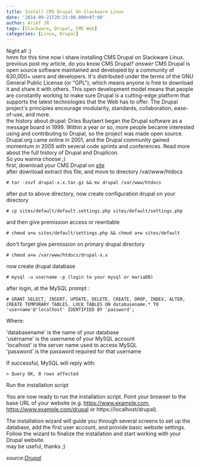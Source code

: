 ```yaml
---
title: Install CMS Drupal On Slackware Linux
date: '2014-09-21T20:33:00.000+07:00'
author: Arief JR
tags: [Slackware, Drupal, CMS Web]
categories: [Linux, Drupal]
---
```


Night all :)  
hmm for this time now i share installing CMS Drupal on Slackware Linux.  
previous post my article, do you know CMS Drupal? _answer_ CMS Drupal is open source software maintained and developed by a community of 630,000+ users and developers. It's distributed under the terms of the GNU General Public License (or "GPL"), which means anyone is free to download it and share it with others. This open development model means that people are constantly working to make sure Drupal is a cutting-edge platform that supports the latest technologies that the Web has to offer. The Drupal project's principles encourage modularity, standards, collaboration, ease-of-use, and more.  
the history about drupal: Dries Buytaert began the Drupal software as a message board in 1999. Within a year or so, more people became interested using and contributing to Drupal, so the project was made open source. Drupal.org came online in 2001, and the Drupal community gained momentum in 2005 with several code sprints and conferences. Read more about the full history of Drupal and Druplicon.  
So you wanna choose ;)  
first, download your CMS Drupal on [_site_](https://www.drupal.org)  
after download extract this file, and move to directory /var/www/htdocs  

```
# tar -zxvf drupal-x.x.tar.gz && mv drupal /var/www/htdocs  
```

after put to above directory, now create configuration drupal on your directory  

```
# cp sites/default/default.settings.php sites/default/settings.php  
```

and then give premission access or rewritable

```
# chmod a+w sites/default/settings.php && chmod a+w sites/default  
```

don't forget give permission on primary drupal directory

```
# chmod a+w /var/www/htdocs/drupal-x.x  
```

now create drupal database

```
# mysql -u username -p (login to your mysql or mariaDB)  
```

after login, at the MySQL prompt :

```
# GRANT SELECT, INSERT, UPDATE, DELETE, CREATE, DROP, INDEX, ALTER, CREATE TEMPORARY TABLES, LOCK TABLES ON databasename.* TO 'username'@'localhost' IDENTIFIED BY 'password';  
```

Where:  

'databasename' is the name of your database  
'username' is the username of your MySQL account  
'localhost' is the server name used to access MySQL  
'password' is the password required for that username  

If successful, MySQL will reply with:

```
> Query OK, 0 rows affected  
```

Run the installation script  

You are now ready to run the installation script. Point your browser to the base URL of your website (e.g. https://www.example.com, https://www.example.com/drupal or https://localhost/drupal).  
  
The installation wizard will guide you through several screens to set up the database, add the first user account, and provide basic website settings. Follow the wizard to finalize the installation and start working with your Drupal website.  
may be useful, thanks ;)  
  
  
  
_source:[Drupal](https://www.drupal.org/documentation)_